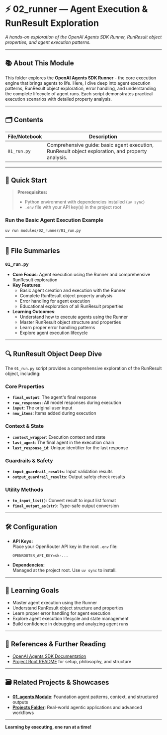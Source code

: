 # ⚡ 02_runner — Agent Execution & RunResult Exploration

_A hands-on exploration of the OpenAI Agents SDK Runner, RunResult object properties, and agent execution patterns._

---

## 📚 About This Module

This folder explores the **OpenAI Agents SDK Runner** - the core execution engine that brings agents to life. Here, I dive deep into agent execution patterns, RunResult object exploration, error handling, and understanding the complete lifecycle of agent runs. Each script demonstrates practical execution scenarios with detailed property analysis.

---

## 🗂️ Contents

| File/Notebook                  | Description                                                                 |
| ------------------------------ | --------------------------------------------------------------------------- |
| `01_run.py`                    | Comprehensive guide: basic agent execution, RunResult object exploration, and property analysis. |

---

## 🏁 Quick Start

> **Prerequisites:**  
> - Python environment with dependencies installed (`uv sync`)  
> - `.env` file with your API key(s) in the project root

### Run the Basic Agent Execution Example

```bash
uv run modules/02_runner/01_run.py
```

---

## 📄 File Summaries

### `01_run.py`
- **Core Focus**: Agent execution using the Runner and comprehensive RunResult exploration
- **Key Features**:
  - Basic agent creation and execution with the Runner
  - Complete RunResult object property analysis
  - Error handling for agent execution
  - Educational exploration of all RunResult properties
- **Learning Outcomes**:
  - Understand how to execute agents using the Runner
  - Master RunResult object structure and properties
  - Learn proper error handling patterns
  - Explore agent execution lifecycle

---

## 🔍 RunResult Object Deep Dive

The `01_run.py` script provides a comprehensive exploration of the RunResult object, including:

### Core Properties
- **`final_output`**: The agent's final response
- **`raw_responses`**: All model responses during execution
- **`input`**: The original user input
- **`new_items`**: Items added during execution

### Context & State
- **`context_wrapper`**: Execution context and state
- **`last_agent`**: The final agent in the execution chain
- **`last_response_id`**: Unique identifier for the last response

### Guardrails & Safety
- **`input_guardrail_results`**: Input validation results
- **`output_guardrail_results`**: Output safety check results

### Utility Methods
- **`to_input_list()`**: Convert result to input list format
- **`final_output_as(str)`**: Type-safe output conversion

---

## 🛠️ Configuration

- **API Keys:**  
  Place your OpenRouter API key in the root `.env` file:
  ```
  OPENROUTER_API_KEY=sk-...
  ```

- **Dependencies:**  
  Managed at the project root. Use `uv sync` to install.

---

## 🧭 Learning Goals

- Master agent execution using the Runner
- Understand RunResult object structure and properties
- Learn proper error handling for agent execution
- Explore agent execution lifecycle and state management
- Build confidence in debugging and analyzing agent runs

---

## 🔗 References & Further Reading

- [OpenAI Agents SDK Documentation](https://openai.github.io/openai-agents-python/quickstart/)
- [Project Root README](../../README.md) for setup, philosophy, and structure

---

## 🗃️ Related Projects & Showcases

- **[01_agents Module](../01_agents/)**: Foundation agent patterns, context, and structured outputs
- **[Projects Folder](../projects/)**: Real-world agentic applications and advanced workflows

---

**Learning by executing, one run at a time!**
